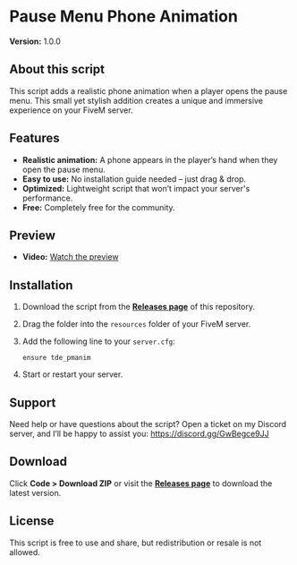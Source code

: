 # Pause Menu Phone Animation  
**Version:** 1.0.0

## About this script  
This script adds a realistic phone animation when a player opens the pause menu. This small yet stylish addition creates a unique and immersive experience on your FiveM server.  

## Features  
- **Realistic animation:** A phone appears in the player’s hand when they open the pause menu.  
- **Easy to use:** No installation guide needed – just drag & drop.  
- **Optimized:** Lightweight script that won’t impact your server's performance.  
- **Free:** Completely free for the community.

## Preview  
- **Video:** [Watch the preview](https://imgur.com/9Hq8ZCA.mp4)

## Installation  
1. Download the script from the **[Releases page](https://github.com/tdemods/tde_pmanim/releases)** of this repository.  
2. Drag the folder into the `resources` folder of your FiveM server.  
3. Add the following line to your `server.cfg`:

   ```plaintext
   ensure tde_pmanim
   ```  
5. Start or restart your server.  

## Support  
Need help or have questions about the script? Open a ticket on my Discord server, and I’ll be happy to assist you: https://discord.gg/GwBegce9JJ  

## Download  
Click **Code > Download ZIP** or visit the **[Releases page](https://github.com/tdemods/tde_pmanim/releases)** to download the latest version.  

## License  
This script is free to use and share, but redistribution or resale is not allowed.

